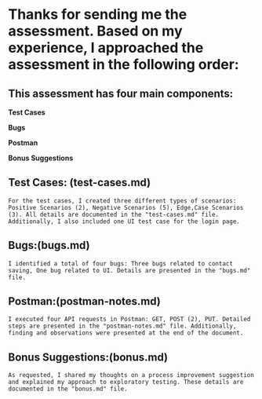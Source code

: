 # Thanks for sending me the assessment. Based on my experience, I approached the assessment in the following order:

## This assessment has four main components:
**Test Cases**

**Bugs**

**Postman**

**Bonus Suggestions**

## Test Cases: (test-cases.md)
    For the test cases, I created three different types of scenarios: Positive Scenarios (2), Negative Scenarios (5), Edge,Case Scenarios (3). All details are documented in the "test-cases.md" file. Additionally, I also included one UI test case for the login page.

## Bugs:(bugs.md)
    I identified a total of four bugs: Three bugs related to contact saving, One bug related to UI. Details are presented in the "bugs.md" file.

## Postman:(postman-notes.md)
    I executed four API requests in Postman: GET, POST (2), PUT. Detailed steps are presented in the "postman-notes.md" file. Additionally, finding and observations were presented at the end of the document.

## Bonus Suggestions:(bonus.md)
    As requested, I shared my thoughts on a process improvement suggestion and explained my approach to exploratory testing. These details are documented in the "bonus.md" file.